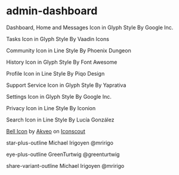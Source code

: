 # admin-dashboard
Dashboard, Home and Messages Icon in Glyph Style
By Google Inc.

Tasks Icon in Glyph Style
By Vaadin Icons

Community Icon in Line Style
By Phoenix Dungeon

History Icon in Glyph Style
By Font Awesome

Profile Icon in Line Style
By Piqo Design

Support Service Icon in Glyph Style
By Yaprativa

Settings Icon in Glyph Style
By Google Inc.

Privacy Icon in Line Style
By Iconion

Search Icon in Line Style
By Lucía González

<a href="https://iconscout.com/icons/bell" target="_blank">Bell Icon</a> by <a href="https://iconscout.com/contributors/eva-icons">Akveo</a> on <a href="https://iconscout.com">Iconscout</a>


star-plus-outline
Michael Irigoyen @mririgo 

eye-plus-outline
GreenTurtwig @greenturtwig 

share-variant-outline
Michael Irigoyen @mririgo 